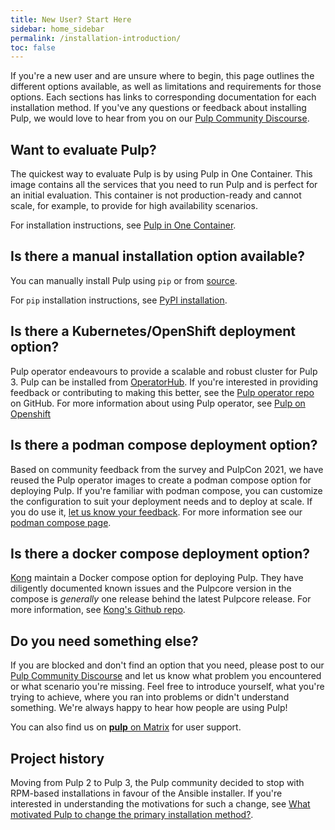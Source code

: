 ```yaml
---
title: New User? Start Here
sidebar: home_sidebar
permalink: /installation-introduction/
toc: false
---
```


If you're a new user and are unsure where to begin, this page outlines the different options available, as well as limitations and requirements for those options.
Each sections has links to corresponding documentation for each installation method.
If you've any questions or feedback about installing Pulp, we would love to hear from you on our [Pulp Community Discourse](https://discourse.pulpproject.org/).

## Want to evaluate Pulp?

The quickest way to evaluate Pulp is by using Pulp in One Container.
This image contains all the services that you need to run Pulp and is perfect for an initial evaluation.
This container is not production-ready and cannot scale, for example, to provide for high availability scenarios.

For installation instructions, see [Pulp in One Container](/pulp-in-one-container/).


## Is there a manual installation option available?

You can manually install Pulp using `pip` or from [source](https://github.com/pulp/pulpcore).

For `pip` installation instructions, see [PyPI installation](https://docs.pulpproject.org/pulpcore/en/master/nightly/installation/instructions.html#pypi-installation).


## Is there a Kubernetes/OpenShift deployment option?

Pulp operator endeavours to provide a scalable and robust cluster for Pulp 3.
Pulp can be installed from [OperatorHub](https://operatorhub.io/operator/pulp-operator).
If you're interested in providing feedback or contributing to making this better, see the [Pulp operator repo](https://github.com/pulp/pulp-operator) on GitHub.
For more information about using Pulp operator, see [Pulp on Openshift](https://pulpproject.org/insta-demo/)

## Is there a podman compose deployment option?

Based on community feedback from the survey and PulpCon 2021, we have reused the Pulp operator images to create a podman compose option for deploying Pulp.
If you're familiar with podman compose, you can customize the configuration to suit your deployment needs and to deploy at scale.
If you do use it, [let us know your feedback](https://discourse.pulpproject.org/).
For more information see our [podman compose page](/podman-compose/).

## Is there a docker compose deployment option?

[Kong](https://konghq.com) maintain a Docker compose option for deploying Pulp.
They have diligently documented known issues and the Pulpcore version in the compose is _generally_ one release behind the latest Pulpcore release.
For more information, see [Kong's Github repo](https://github.com/Kong/docker-pulp).

## Do you need something else?

If you are blocked and don't find an option that you need, please post to our [Pulp Community Discourse](https://discourse.pulpproject.org) and let us know what problem you encountered or what scenario you're missing. Feel free to introduce yourself, what you're trying to achieve, where you ran into problems or didn't understand something. We're always happy to hear how people are using Pulp!

You can also find us on [**pulp** on Matrix](https://matrix.to/#/!HWvLQmBGVPfJfTQBAu:matrix.org) for user support.

## Project history

Moving from Pulp 2 to Pulp 3, the Pulp community decided to stop with RPM-based installations in favour of the Ansible installer.
If you're interested in understanding the motivations for such a change, see [What motivated Pulp to change the primary installation method?](https://pulpproject.org/2021/03/22/pup-installer-overview/#what-motivated-pulp-to-change-the-primary-installation-method).
